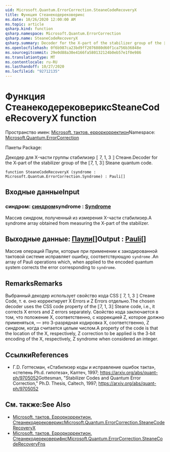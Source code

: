 ```yaml
---
uid: Microsoft.Quantum.ErrorCorrection.SteaneCodeRecoveryX
title: Функция Стеанекодерековерикс
ms.date: 10/26/2020 12:00:00 AM
ms.topic: article
qsharp.kind: function
qsharp.namespace: Microsoft.Quantum.ErrorCorrection
qsharp.name: SteaneCodeRecoveryX
qsharp.summary: Decoder for the X-part of the stabilizer group of the ⟦7, 1, 3⟧ Steane quantum code.
ms.openlocfilehash: 0f6b987ca23bd9ff2076080d60f1ca756b36848e
ms.sourcegitcommit: 29e0d88a30e4166fa580132124b0eb57e1f0e986
ms.translationtype: MT
ms.contentlocale: ru-RU
ms.lasthandoff: 10/27/2020
ms.locfileid: "92712135"
---
```

# <a name="steanecoderecoveryx-function"></a><span data-ttu-id="104d6-102">Функция Стеанекодерековерикс</span><span class="sxs-lookup"><span data-stu-id="104d6-102">SteaneCodeRecoveryX function</span></span>

<span data-ttu-id="104d6-103">Пространство имен: [Microsoft. тактов. ерроркорректион](xref:Microsoft.Quantum.ErrorCorrection)</span><span class="sxs-lookup"><span data-stu-id="104d6-103">Namespace: [Microsoft.Quantum.ErrorCorrection](xref:Microsoft.Quantum.ErrorCorrection)</span></span>

<span data-ttu-id="104d6-104">Пакеты [](https://nuget.org/packages/)</span><span class="sxs-lookup"><span data-stu-id="104d6-104">Package: [](https://nuget.org/packages/)</span></span>


<span data-ttu-id="104d6-105">Декодер для X-части группы стабилизер ⟦ 7, 1, 3 ⟧ Стеане.</span><span class="sxs-lookup"><span data-stu-id="104d6-105">Decoder for the X-part of the stabilizer group of the ⟦7, 1, 3⟧ Steane quantum code.</span></span>

```qsharp
function SteaneCodeRecoveryX (syndrome : Microsoft.Quantum.ErrorCorrection.Syndrome) : Pauli[]
```


## <a name="input"></a><span data-ttu-id="104d6-106">Входные данные</span><span class="sxs-lookup"><span data-stu-id="104d6-106">Input</span></span>

### <a name="syndrome--syndrome"></a><span data-ttu-id="104d6-107">синдром: [синдром](xref:Microsoft.Quantum.ErrorCorrection.Syndrome)</span><span class="sxs-lookup"><span data-stu-id="104d6-107">syndrome : [Syndrome](xref:Microsoft.Quantum.ErrorCorrection.Syndrome)</span></span>

<span data-ttu-id="104d6-108">Массив синдром, полученный из измерения X-части стабилизер.</span><span class="sxs-lookup"><span data-stu-id="104d6-108">A syndrome array obtained from measuring the X-part of the stabilizer.</span></span>



## <a name="output--pauli"></a><span data-ttu-id="104d6-109">Выходные данные: [Паули](xref:microsoft.quantum.lang-ref.pauli)[]</span><span class="sxs-lookup"><span data-stu-id="104d6-109">Output : [Pauli](xref:microsoft.quantum.lang-ref.pauli)[]</span></span>

<span data-ttu-id="104d6-110">Массив операций Паули, которые при применении к закодированной тактовой системе исправляет ошибку, соответствующую `syndrome` .</span><span class="sxs-lookup"><span data-stu-id="104d6-110">An array of Pauli operations which, when applied to the encoded quantum system corrects the error corresponding to `syndrome`.</span></span>

## <a name="remarks"></a><span data-ttu-id="104d6-111">Remarks</span><span class="sxs-lookup"><span data-stu-id="104d6-111">Remarks</span></span>

<span data-ttu-id="104d6-112">Выбранный декодер использует свойство кода CSS ⟦ 7, 1, 3 ⟧ Стеане Code, т. е. оно корректирует X Errors и Z Errors отдельно.</span><span class="sxs-lookup"><span data-stu-id="104d6-112">The chosen decoder uses the CSS code property of the ⟦7, 1, 3⟧ Steane code, i.e., it corrects X errors and Z errors separately.</span></span> <span data-ttu-id="104d6-113">Свойство кода заключается в том, что положение X, соответственно, с коррекцией Z, которое должно применяться, — это 3-разрядная кодировка X, соответственно, Z синдром, когда считается целым числом.</span><span class="sxs-lookup"><span data-stu-id="104d6-113">A property of the code is that the location of the X, respectively, Z correction to be applied is the 3-bit encoding of the X, respectively, Z syndrome when considered an integer.</span></span>

## <a name="references"></a><span data-ttu-id="104d6-114">Ссылки</span><span class="sxs-lookup"><span data-stu-id="104d6-114">References</span></span>

- <span data-ttu-id="104d6-115">Г.</span><span class="sxs-lookup"><span data-stu-id="104d6-115">D.</span></span> <span data-ttu-id="104d6-116">Готтесман, «Стабилизер коды и исправление ошибок такта», «степень Ph.d. гипотеза», Калтеч, 1997; https://arxiv.org/abs/quant-ph/9705052</span><span class="sxs-lookup"><span data-stu-id="104d6-116">Gottesman, "Stabilizer Codes and Quantum Error Correction," Ph.D. Thesis, Caltech, 1997; https://arxiv.org/abs/quant-ph/9705052</span></span>

## <a name="see-also"></a><span data-ttu-id="104d6-117">См. также:</span><span class="sxs-lookup"><span data-stu-id="104d6-117">See Also</span></span>

- [<span data-ttu-id="104d6-118">Microsoft. тактов. Ерроркорректион. Стеанекодерековерикс</span><span class="sxs-lookup"><span data-stu-id="104d6-118">Microsoft.Quantum.ErrorCorrection.SteaneCodeRecoveryX</span></span>](xref:Microsoft.Quantum.ErrorCorrection.SteaneCodeRecoveryX)
- [<span data-ttu-id="104d6-119">Microsoft. тактов. Ерроркорректион. Стеанекодерековерифнс</span><span class="sxs-lookup"><span data-stu-id="104d6-119">Microsoft.Quantum.ErrorCorrection.SteaneCodeRecoveryFns</span></span>](xref:Microsoft.Quantum.ErrorCorrection.SteaneCodeRecoveryFns)